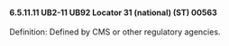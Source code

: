 #### 6.5.11.11 UB2-11 UB92 Locator 31 (national) (ST) 00563

Definition: Defined by CMS or other regulatory agencies.
